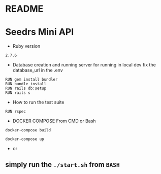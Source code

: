 # README

# Seedrs Mini API


* Ruby version
```
2.7.6
```

* Database creation and running server
for running in local dev
fix the database_url in the .env

```
RUN gem install bundler
RUN bundle install
RUN rails db:setup
RUN rails s
```
* How to run the test suite
```
RUN rspec
```
* DOCKER COMPOSE
From CMD or Bash
```
docker-compose build

docker-compose up
```

* or

## simply run the `./start.sh` from `BASH`
